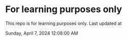 # For learning purposes only
This repo is for learning purposes only.
Last updated at

Sunday, April 7, 2024 12:08:00 AM

